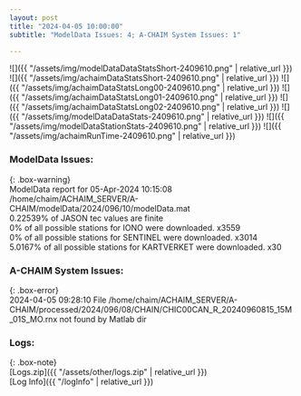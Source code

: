 ```yaml
---
layout: post
title: "2024-04-05 10:00:00"
subtitle: "ModelData Issues: 4; A-CHAIM System Issues: 1"

---
```


![]({{ "/assets/img/modelDataDataStatsShort-2409610.png" | relative_url }})
![]({{ "/assets/img/achaimDataStatsShort-2409610.png" | relative_url }})
![]({{ "/assets/img/achaimDataStatsLong00-2409610.png" | relative_url }})
![]({{ "/assets/img/achaimDataStatsLong01-2409610.png" | relative_url }})
![]({{ "/assets/img/achaimDataStatsLong02-2409610.png" | relative_url }})
![]({{ "/assets/img/modelDataDataStats-2409610.png" | relative_url }})
![]({{ "/assets/img/modelDataStationStats-2409610.png" | relative_url }})
![]({{ "/assets/img/achaimRunTime-2409610.png" | relative_url }})


### ModelData Issues:  
  
{: .box-warning}  
 ModelData report for 05-Apr-2024 10:15:08   
 /home/chaim/ACHAIM_SERVER/A-CHAIM/modelData/2024/096/10/modelData.mat   
 0.22539% of JASON tec values are finite   
 0% of all possible stations for IONO were downloaded. x3559   
 0% of all possible stations for SENTINEL were downloaded. x3014   
 5.0167% of all possible stations for KARTVERKET were downloaded. x30   
  
### A-CHAIM System Issues:  
  
{: .box-error}  
2024-04-05 09:28:10 File /home/chaim/ACHAIM_SERVER/A-CHAIM/processed/2024/096/08/CHAIN/CHIC00CAN_R_20240960815_15M_01S_MO.rnx not found by Matlab dir  

### Logs:  
  
{: .box-note}  
[Logs.zip]({{ "/assets/other/logs.zip" | relative_url }})  
[Log Info]({{ "/logInfo" | relative_url }})  
